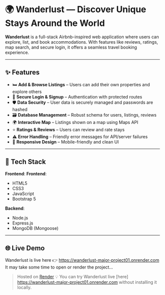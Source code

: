 # 🌍 Wanderlust — Discover Unique Stays Around the World

**Wanderlust** is a full-stack Airbnb-inspired web application where users can explore, list, and book accommodations. With features like reviews, ratings, map search, and secure login, it offers a seamless travel booking experience.

---

## ✨ Features

- 🛏️ **Add & Browse Listings** – Users can add their own properties and explore others
- 🔐 **Secure Login & Signup** – Authentication with protected routes
- 🛡️ **Data Security** – User data is securely managed and passwords are hashed
- 🗃️ **Database Management** – Robust schema for users, listings, reviews
- 🌍 **Interactive Map** – Listings shown on a map using Maps API
- ⭐ **Ratings & Reviews** – Users can review and rate stays
- ⚠️ **Error Handling** – Friendly error messages for API/server failures
- 📱 **Responsive Design** – Mobile-friendly and clean UI

---

## 🚀 Tech Stack

**Frontend**:
**Frontend**:

- HTML5
- CSS3
- JavaScript
- Bootstrap 5

**Backend**:

- Node.js
- Express.js
- MongoDB (Mongoose)

---

## 🌐 Live Demo

Wanderlust is live here 👉 https://wanderlust-major-project01.onrender.com
It may take some time to open or render the project...

> Hosted on [Render](https://render.com)
> 💡 You can try Wanderlust live [here] https://wanderlust-major-project01.onrender.com without installing it locally.
